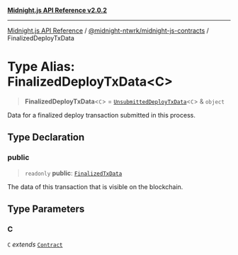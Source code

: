 [**Midnight.js API Reference v2.0.2**](../../../README.md)

***

[Midnight.js API Reference](../../../packages.md) / [@midnight-ntwrk/midnight-js-contracts](../README.md) / FinalizedDeployTxData

# Type Alias: FinalizedDeployTxData\<C\>

> **FinalizedDeployTxData**\<`C`\> = [`UnsubmittedDeployTxData`](UnsubmittedDeployTxData.md)\<`C`\> & `object`

Data for a finalized deploy transaction submitted in this process.

## Type Declaration

### public

> `readonly` **public**: [`FinalizedTxData`](../../midnight-js-types/interfaces/FinalizedTxData.md)

The data of this transaction that is visible on the blockchain.

## Type Parameters

### C

`C` *extends* [`Contract`](../../midnight-js-types/interfaces/Contract.md)
